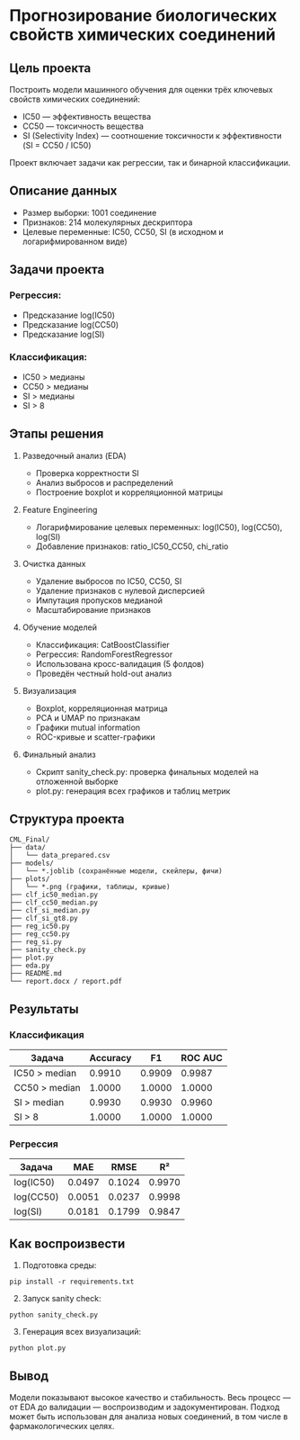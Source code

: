 
# Прогнозирование биологических свойств химических соединений

## Цель проекта
Построить модели машинного обучения для оценки трёх ключевых свойств химических соединений:
- IC50 — эффективность вещества
- CC50 — токсичность вещества
- SI (Selectivity Index) — соотношение токсичности к эффективности (SI = CC50 / IC50)

Проект включает задачи как регрессии, так и бинарной классификации.

## Описание данных
- Размер выборки: 1001 соединение
- Признаков: 214 молекулярных дескриптора
- Целевые переменные: IC50, CC50, SI (в исходном и логарифмированном виде)

## Задачи проекта
### Регрессия:
- Предсказание log(IC50)
- Предсказание log(CC50)
- Предсказание log(SI)

### Классификация:
- IC50 > медианы
- CC50 > медианы
- SI > медианы
- SI > 8

## Этапы решения
1. Разведочный анализ (EDA)
   - Проверка корректности SI
   - Анализ выбросов и распределений
   - Построение boxplot и корреляционной матрицы

2. Feature Engineering
   - Логарифмирование целевых переменных: log(IC50), log(CC50), log(SI)
   - Добавление признаков: ratio_IC50_CC50, chi_ratio

3. Очистка данных
   - Удаление выбросов по IC50, CC50, SI
   - Удаление признаков с нулевой дисперсией
   - Импутация пропусков медианой
   - Масштабирование признаков

4. Обучение моделей
   - Классификация: CatBoostClassifier
   - Регрессия: RandomForestRegressor
   - Использована кросс-валидация (5 фолдов)
   - Проведён честный hold-out анализ

5. Визуализация
   - Boxplot, корреляционная матрица
   - PCA и UMAP по признакам
   - Графики mutual information
   - ROC-кривые и scatter-графики

6. Финальный анализ
   - Скрипт sanity_check.py: проверка финальных моделей на отложенной выборке
   - plot.py: генерация всех графиков и таблиц метрик

## Структура проекта
```
CML_Final/
├── data/
│   └── data_prepared.csv
├── models/
│   └── *.joblib (сохранённые модели, скейлеры, фичи)
├── plots/
│   └── *.png (графики, таблицы, кривые)
├── clf_ic50_median.py
├── clf_cc50_median.py
├── clf_si_median.py
├── clf_si_gt8.py
├── reg_ic50.py
├── reg_cc50.py
├── reg_si.py
├── sanity_check.py
├── plot.py
├── eda.py
├── README.md
└── report.docx / report.pdf
```

## Результаты

### Классификация

| Задача           | Accuracy | F1     | ROC AUC |
|------------------|----------|--------|---------|
| IC50 > median    | 0.9910   | 0.9909 | 0.9987  |
| CC50 > median    | 1.0000   | 1.0000 | 1.0000  |
| SI > median      | 0.9930   | 0.9930 | 0.9960  |
| SI > 8           | 1.0000   | 1.0000 | 1.0000  |

### Регрессия

| Задача       | MAE    | RMSE   | R²     |
|--------------|--------|--------|--------|
| log(IC50)    | 0.0497 | 0.1024 | 0.9970 |
| log(CC50)    | 0.0051 | 0.0237 | 0.9998 |
| log(SI)      | 0.0181 | 0.1799 | 0.9847 |

## Как воспроизвести
1. Подготовка среды:
```
pip install -r requirements.txt
```

2. Запуск sanity check:
```
python sanity_check.py
```

3. Генерация всех визуализаций:
```
python plot.py
```

## Вывод
Модели показывают высокое качество и стабильность. Весь процесс — от EDA до валидации — воспроизводим и задокументирован. Подход может быть использован для анализа новых соединений, в том числе в фармакологических целях.


